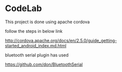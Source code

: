# CodeLab

This project is done using apache cordova 

follow the steps in below link

http://cordova.apache.org/docs/en/2.5.0/guide_getting-started_android_index.md.html

bluetooth serial plugin has used

https://github.com/don/BluetoothSerial
